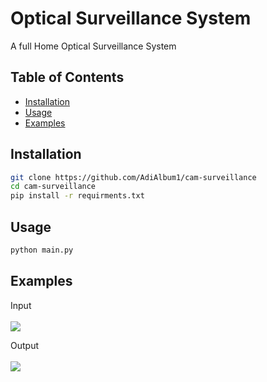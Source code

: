 # Optical Surveillance System

A full Home Optical Surveillance System

## Table of Contents

- [Installation](#installation)
- [Usage](#usage)
- [Examples](#Examples)

## Installation

```sh
git clone https://github.com/AdiAlbum1/cam-surveillance
cd cam-surveillance
pip install -r requirments.txt
```

## Usage

```sh
python main.py
```

## Examples

Input
<br/><br/>
![](gifs/input.gif)

Output
<br/><br/>
![](gifs/output.gif)

